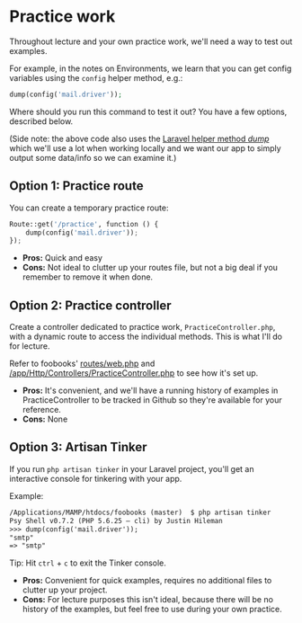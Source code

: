 # Practice work
Throughout lecture and your own practice work, we'll need a way to test out examples.

For example, in the notes on Environments, we learn that you can get config variables using the `config` helper method, e.g.:

```php
dump(config('mail.driver'));
```

Where should you run this command to test it out? You have a few options, described below.

(Side note: the above code also uses the [Laravel helper method *dump*](https://laravel.com/docs/5.7/helpers#method-dump) which we'll use a lot when working locally and we want our app to simply output some data/info so we can examine it.)


## Option 1: Practice route
You can create a temporary practice route:

```py
Route::get('/practice', function () {
    dump(config('mail.driver'));
});
```

+ __Pros:__ Quick and easy
+ __Cons:__ Not ideal to clutter up your routes file, but not a big deal if you remember to remove it when done.


## Option 2: Practice controller
Create a controller dedicated to practice work, `PracticeController.php`, with a dynamic route to access the individual methods. This is what I'll do for lecture.

Refer to foobooks' [routes/web.php](https://github.com/susanBuck/foobooks/blob/master/routes/web.php) and [/app/Http/Controllers/PracticeController.php](https://github.com/susanBuck/foobooks/blob/master/app/Http/Controllers/PracticeController.php) to see how it's set up.

+ __Pros:__ It's convenient, and we'll have a running history of examples in PracticeController to be tracked in Github so they're available for your reference.
+ __Cons:__ None



## Option 3: Artisan Tinker
If you run `php artisan tinker` in your Laravel project, you'll get an interactive console for tinkering with your app.

Example:

```xml
/Applications/MAMP/htdocs/foobooks (master)  $ php artisan tinker
Psy Shell v0.7.2 (PHP 5.6.25 — cli) by Justin Hileman
>>> dump(config('mail.driver'));
"smtp"
=> "smtp"
```

Tip: Hit `ctrl` + `c` to exit the Tinker console.

+ __Pros:__ Convenient for quick examples, requires no additional files to clutter up your project.
+ __Cons:__ For lecture purposes this isn't ideal, because there will be no history of the examples, but feel free to use during your own practice.
